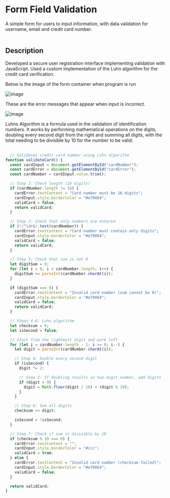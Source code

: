 # Form Field Validation

A simple form for users to input information, with data validation for username, email and credit card number.
<br> 
</br>


## Description

Developed a secure user registration interface implementing validation with JavaScript.
Used a custom implementation of the Luhn algorithm for the credit card verification.

Below is the image of the form container when program is run

![image](https://github.com/user-attachments/assets/7e5c6b90-857b-4ab6-b6e5-be251e9a3dad)


These are the error messages that appear when input is incorrect.

![image](https://github.com/user-attachments/assets/909f651e-9e87-4729-bde2-b0d2dd58a1c3)


Luhns Algorithm is a formula used in the validation of identification numbers.
It works by performing mathematical operations on the digits, doubling every second digit from the right and summing all digits,
with the total needing to be divisible by 10 for the number to be valid:
<br></br>

```js
  // Validates credit card number using Luhn algorithm
function validateCard() {
  const cardInput = document.getElementById("cardNumber");
  const cardError = document.getElementById("cardError");
  const cardNumber = cardInput.value.trim();

  // Step 1: Check length (16 digits)
  if (cardNumber.length != 16) {
    cardError.textContent = "Card number must be 16 digits";
    cardInput.style.borderColor = "#e70064";
    validCard = false;
    return validCard;
  }

  // Step 2: Check that only numbers are entered
  if (!/^\d+$/.test(cardNumber)) {
    cardError.textContent = "Card number must contain only digits";
    cardInput.style.borderColor = "#e70064";
    validCard = false;
    return validCard;
  }

  // Step 3: Check that sum is not 0
  let digitSum = 0;
  for (let i = 0; i < cardNumber.length; i++) {
    digitSum += parseInt(cardNumber.charAt(i));
  }

  if (digitSum === 0) {
    cardError.textContent = "Invalid card number (sum cannot be 0)";
    cardInput.style.borderColor = "#e70064";
    validCard = false;
    return validCard;
  }

  // Steps 4-6: Luhn algorithm
  let checksum = 0;
  let isSecond = false;

  // Start from the rightmost digit and work left
  for (let i = cardNumber.length - 1; i >= 0; i--) {
    let digit = parseInt(cardNumber.charAt(i));

    // Step 4: Double every second digit
    if (isSecond) {
      digit *= 2;

      // Step 5: If doubling results in two-digit number, add digits
      if (digit > 9) {
        digit = Math.floor(digit / 10) + (digit % 10);
      }
    }

    // Step 6: Sum all digits
    checksum += digit;

    isSecond = !isSecond;
  }

  // Step 7: Check if sum is divisible by 10
  if (checksum % 10 === 0) {
    cardError.textContent = "";
    cardInput.style.borderColor = "#ccc";
    validCard = true;
  } else {
    cardError.textContent = "Invalid card number (checksum failed)";
    cardInput.style.borderColor = "#e70064";
    validCard = false;
  }

  return validCard;
}
```

